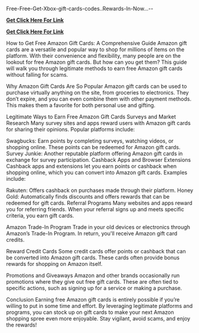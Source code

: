  Free-Free-Get-Xbox-gift-cards-codes..Rewards-In-Now...--

**[Get Click Here For Link](https://ccgeneratorr.com/mmxbo22x/)**

**[Get Click Here For Link](https://ccgeneratorr.com/mmxbo22x/)**


 
How to Get Free Amazon Gift Cards: A Comprehensive Guide
Amazon gift cards are a versatile and popular way to shop for millions of items on the platform. With their convenience and flexibility, many people are on the lookout for free Amazon gift cards. But how can you get them? This guide will walk you through legitimate methods to earn free Amazon gift cards without falling for scams.

Why Amazon Gift Cards Are So Popular
Amazon gift cards can be used to purchase virtually anything on the site, from groceries to electronics. They don’t expire, and you can even combine them with other payment methods. This makes them a favorite for both personal use and gifting.

Legitimate Ways to Earn Free Amazon Gift Cards
Surveys and Market Research
Many survey sites and apps reward users with Amazon gift cards for sharing their opinions. Popular platforms include:

Swagbucks: Earn points by completing surveys, watching videos, or shopping online. These points can be redeemed for Amazon gift cards.
Survey Junkie: Another reputable platform offering Amazon gift cards in exchange for survey participation.
Cashback Apps and Browser Extensions
Cashback apps and extensions let you earn points or cashback when shopping online, which you can convert into Amazon gift cards. Examples include:

Rakuten: Offers cashback on purchases made through their platform.
Honey Gold: Automatically finds discounts and offers rewards that can be redeemed for gift cards.
Referral Programs
Many websites and apps reward you for referring friends. When your referral signs up and meets specific criteria, you earn gift cards.

Amazon Trade-In Program
Trade in your old devices or electronics through Amazon’s Trade-In Program. In return, you'll receive Amazon gift card credits.

Reward Credit Cards
Some credit cards offer points or cashback that can be converted into Amazon gift cards. These cards often provide bonus rewards for shopping on Amazon itself.

Promotions and Giveaways
Amazon and other brands occasionally run promotions where they give out free gift cards. These are often tied to specific actions, such as signing up for a service or making a purchase.


Conclusion
Earning free Amazon gift cards is entirely possible if you’re willing to put in some time and effort. By leveraging legitimate platforms and programs, you can stock up on gift cards to make your next Amazon shopping spree even more enjoyable. Stay vigilant, avoid scams, and enjoy the rewards!
